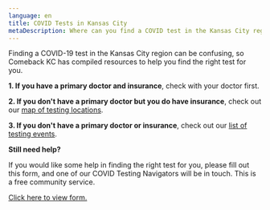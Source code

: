 ```yaml
---
language: en
title: COVID Tests in Kansas City
metaDescription: Where can you find a COVID test in the Kansas City region?
---
```

Finding a COVID-19 test in the Kansas City region can be confusing, so Comeback KC has compiled resources to help you find the right test for you.

**1. If you have a primary doctor and insurance**, check with your doctor first.

**2. If you don't have a primary doctor but you do have insurance**, check out our [map of testing locations](https://www.comebackkc.com/kc-covid-testing-locations/). 

**3. If you don't have a primary doctor or insurance**, check out our [list of testing events](https://www.comebackkc.com/testing-events/). 

**[](https://www.comebackkc.com/kc-covid-testing-locations/)Still need help?**

If you would like some help in finding the right test for you, please fill out this form, and one of our COVID Testing Navigators will be in touch. This is a free community service.

<a class="openforms-embed" href="https://us.openforms.com/Form/62388863-1552-4187-ab3a-78ea224f3fdf">Click here to view form.</a><script src="https://us.openforms.com/Scripts/embed-iframe.js"></script>